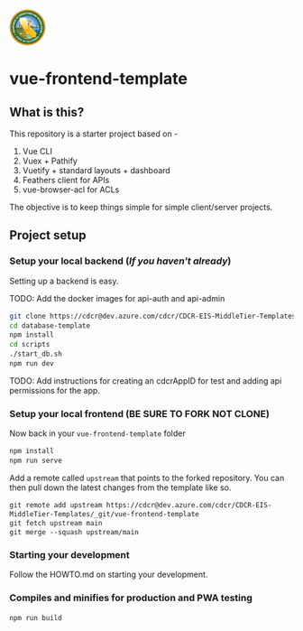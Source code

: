 <img src="./public/img/logo.svg" alt="CDCR Logo" width="64" height="64" />

# vue-frontend-template

## What is this?

This repository is a starter project based on -

1. Vue CLI
2. Vuex + Pathify
3. Vuetify + standard layouts + dashboard
4. Feathers client for APIs
5. vue-browser-acl for ACLs

The objective is to keep things simple for simple client/server projects.

## Project setup

### Setup your local backend (_If you haven't already_)

Setting up a backend is easy.

TODO: Add the docker images for api-auth and api-admin

```sh
git clone https://cdcr@dev.azure.com/cdcr/CDCR-EIS-MiddleTier-Templates/_git/database-template
cd database-template
npm install
cd scripts
./start_db.sh
npm run dev
```

TODO: Add instructions for creating an cdcrAppID for test and adding api permissions for the app.

### Setup your local frontend (BE SURE TO FORK NOT CLONE)

Now back in your `vue-frontend-template` folder

```sh
npm install
npm run serve
```

Add a remote called `upstream` that points to the forked repository.
You can then pull down the latest changes from the template like so.

```
git remote add upstream https://cdcr@dev.azure.com/cdcr/CDCR-EIS-MiddleTier-Templates/_git/vue-frontend-template
git fetch upstream main
git merge --squash upstream/main
```

### Starting your development

Follow the HOWTO.md on starting your development.

### Compiles and minifies for production and PWA testing

```
npm run build
```

